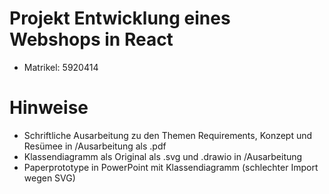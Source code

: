 # Projekt Entwicklung eines Webshops in React
- Matrikel: 5920414

# Hinweise
- Schriftliche Ausarbeitung zu den Themen Requirements, Konzept und Resümee in /Ausarbeitung als .pdf
- Klassendiagramm als Original als .svg und .drawio in /Ausarbeitung
- Paperprototype in PowerPoint mit Klassendiagramm (schlechter Import wegen SVG)